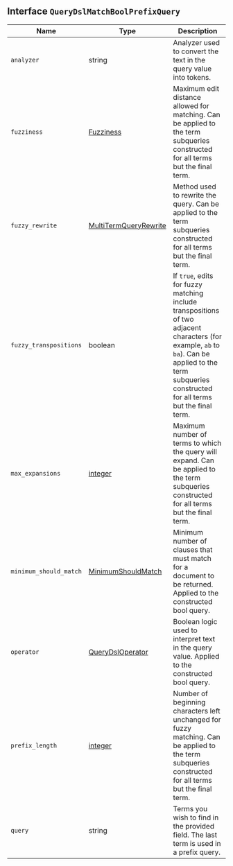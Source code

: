 ## Interface `QueryDslMatchBoolPrefixQuery`

| Name | Type | Description |
| - | - | - |
| `analyzer` | string | Analyzer used to convert the text in the query value into tokens. |
| `fuzziness` | [Fuzziness](./Fuzziness.md) | Maximum edit distance allowed for matching. Can be applied to the term subqueries constructed for all terms but the final term. |
| `fuzzy_rewrite` | [MultiTermQueryRewrite](./MultiTermQueryRewrite.md) | Method used to rewrite the query. Can be applied to the term subqueries constructed for all terms but the final term. |
| `fuzzy_transpositions` | boolean | If `true`, edits for fuzzy matching include transpositions of two adjacent characters (for example, `ab` to `ba`). Can be applied to the term subqueries constructed for all terms but the final term. |
| `max_expansions` | [integer](./integer.md) | Maximum number of terms to which the query will expand. Can be applied to the term subqueries constructed for all terms but the final term. |
| `minimum_should_match` | [MinimumShouldMatch](./MinimumShouldMatch.md) | Minimum number of clauses that must match for a document to be returned. Applied to the constructed bool query. |
| `operator` | [QueryDslOperator](./QueryDslOperator.md) | Boolean logic used to interpret text in the query value. Applied to the constructed bool query. |
| `prefix_length` | [integer](./integer.md) | Number of beginning characters left unchanged for fuzzy matching. Can be applied to the term subqueries constructed for all terms but the final term. |
| `query` | string | Terms you wish to find in the provided field. The last term is used in a prefix query. |
